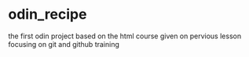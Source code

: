 # odin_recipe
the first odin project based on the html course given on pervious lesson focusing on git and github training 